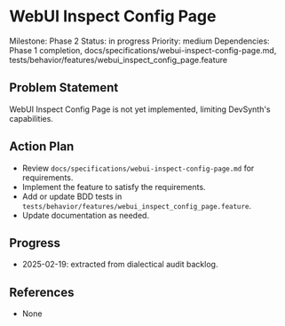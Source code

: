 # WebUI Inspect Config Page
Milestone: Phase 2
Status: in progress
Priority: medium
Dependencies: Phase 1 completion, docs/specifications/webui-inspect-config-page.md, tests/behavior/features/webui_inspect_config_page.feature

## Problem Statement
WebUI Inspect Config Page is not yet implemented, limiting DevSynth's capabilities.


## Action Plan
- Review `docs/specifications/webui-inspect-config-page.md` for requirements.
- Implement the feature to satisfy the requirements.
- Add or update BDD tests in `tests/behavior/features/webui_inspect_config_page.feature`.
- Update documentation as needed.

## Progress
- 2025-02-19: extracted from dialectical audit backlog.

## References
- None
